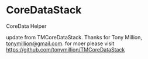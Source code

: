 # CoreDataStack
CoreData Helper


update from TMCoreDataStack. Thanks for Tony Million, tonymillion@gmail.com.
for moer please visit https://github.com/tonymillion/TMCoreDataStack
